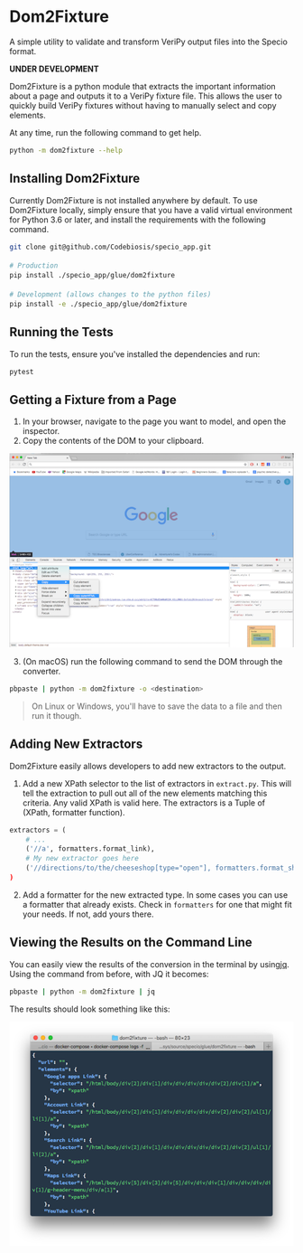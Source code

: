# Dom2Fixture

A simple utility to validate and transform VeriPy output files into the Specio format.

**UNDER DEVELOPMENT**

Dom2Fixture is a python module that extracts the important information about a page and outputs it to a VeriPy fixture file. This allows the user to quickly build VeriPy fixtures without having to manually select and copy elements.

At any time, run the following command to get help.

```bash
python -m dom2fixture --help
```


## Installing Dom2Fixture

Currently Dom2Fixture is not installed anywhere by default. To use Dom2Fixture locally, simply ensure that you have a valid virtual environment for Python 3.6 or later, and install the requirements with the following command.

```bash
git clone git@github.com/Codebiosis/specio_app.git

# Production
pip install ./specio_app/glue/dom2fixture

# Development (allows changes to the python files)
pip install -e ./specio_app/glue/dom2fixture
```


## Running the Tests

To run the tests, ensure you've installed the dependencies and run:

```bash
pytest
```


## Getting a Fixture from a Page

1. In your browser, navigate to the page you want to model, and open the inspector.
2. Copy the contents of the DOM to your clipboard.

![](static/getting-the-dom.png)

3. (On macOS) run the following command to send the DOM through the converter.

```bash
pbpaste | python -m dom2fixture -o <destination>
```

> On Linux or Windows, you'll have to save the data to a file and then run it though.


## Adding New Extractors

Dom2Fixture easily allows developers to add new extractors to the output.

1. Add a new XPath selector to the list of extractors in `extract.py`. This will tell the extraction to pull out all of the new elements matching this criteria. Any valid XPath is valid here. The extractors is a Tuple of (XPath, formatter function).

```python
extractors = (
    # ...
    ('//a', formatters.format_link),
    # My new extractor goes here
    ('//directions/to/the/cheeseshop[type="open"], formatters.format_shop),
)
```

2. Add a formatter for the new extracted type. In some cases you can use a formatter that already exists. Check in `formatters` for one that might fit your needs. If not, add yours there.


## Viewing the Results on the Command Line

You can easily view the results of the conversion in the terminal by using[jq](https://stedolan.github.io/jq/). Using the command from before, with JQ it becomes:

```bash
pbpaste | python -m dom2fixture | jq
```

The results should look something like this:

![](static/jq.png)

